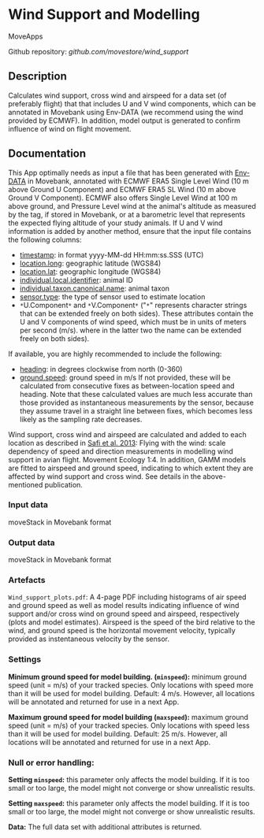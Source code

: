 # Wind Support and Modelling

MoveApps

Github repository: *github.com/movestore/wind_support*

## Description
Calculates wind support, cross wind and airspeed for a data set (of preferably flight) that that includes U and V wind components, which can be annotated in Movebank using Env-DATA (we recommend using the wind provided by ECMWF). In addition, model output is generated to confirm influence of wind on flight movement.

## Documentation
This App optimally needs as input a file that has been generated with [Env-DATA](https://www.movebank.org/cms/movebank-content/env-data) in Movebank, annotated with ECMWF ERA5 Single Level Wind (10 m above Ground U Component) and ECMWF ERA5 SL Wind (10 m above Ground V Component). ECMWF also offers Single Level Wind at 100 m above ground, and Pressure Level wind at the animal's altitude as measured by the tag, if stored in Movebank, or at a barometric level that represents the expected flying altitude of your study animals. If U and V wind information is added by another method, ensure that the input file contains the following columns:  
* [timestamp](http://vocab.nerc.ac.uk/collection/MVB/current/MVB000200/): in format yyyy-MM-dd HH:mm:ss.SSS (UTC)
* [location.long](http://vocab.nerc.ac.uk/collection/MVB/current/MVB000145/): geographic latitude (WGS84)
* [location.lat](http://vocab.nerc.ac.uk/collection/MVB/current/MVB000146/): geographic longitude (WGS84)
* [individual.local.identifier](http://vocab.nerc.ac.uk/collection/MVB/current/MVB000016/): animal ID
* [individual.taxon.canonical.name](http://vocab.nerc.ac.uk/collection/MVB/current/MVB000024/): animal taxon
* [sensor.type](http://vocab.nerc.ac.uk/collection/MVB/current/MVB000170/): the type of sensor used to estimate location
* `*`U.Component`*` and `*`V.Component`*` ("`*`" represents character strings that can be extended freely on both sides). These attributes contain the U and V components of wind speed, which must be in units of meters per second (m/s). where in the latter two the name can be extended freely on both sides). 

If available, you are highly recommended to include the following:
* [heading](http://vocab.nerc.ac.uk/collection/MVB/current/MVB000129/): in degrees clockwise from north (0-360) 
* [ground.speed](http://vocab.nerc.ac.uk/collection/MVB/current/MVB000124/): ground speed in m/s
If not provided, these will be calculated from consecutive fixes as between-location speed and heading. Note that these calculated values are much less accurate than those provided as instantaneous measurements by the sensor, because they assume travel in a straight line between fixes, which becomes less likely as the sampling rate decreases.

Wind support, cross wind and airspeed are calculated and added to each location as described in [Safi et al. 2013](https://doi.org/10.1186/2051-3933-1-4): Flying with the wind: scale dependency of speed and direction measurements in modelling wind support in avian flight. Movement Ecology 1:4. In addition, GAMM models are fitted to airspeed and ground speed, indicating to which extent they are affected by wind support and cross wind. See details in the above-mentioned publication. 

### Input data
moveStack in Movebank format

### Output data
moveStack in Movebank format

### Artefacts
`Wind_support_plots.pdf`: A 4-page PDF including histograms of air speed and ground speed as well as model results indicating influence of wind support and/or cross wind on ground speed and airspeed, respectively (plots and model estimates). Airspeed is the speed of the bird relative to the wind, and ground speed is the horizontal movement velocity, typically provided as instentaneous velocity by the sensor. 

### Settings
**Minimum ground speed for model building. (`minspeed`):** minimum ground speed (unit = m/s) of your tracked species. Only locations with speed more than it will be used for model building. Default: 4 m/s. However, all locations will be annotated and returned for use in a next App.

**Maximum ground speed for model building (`maxspeed`):** maximum ground speed (unit = m/s) of your tracked species. Only locations with speed less than it will be used for model building. Default: 25 m/s. However, all locations will be annotated and returned for use in a next App.

### Null or error handling:
**Setting `minspeed`:** this parameter only affects the model building. If it is too small or too large, the model might not converge or show unrealistic results.

**Setting `maxspeed`:** this parameter only affects the model building. If it is too small or too large, the model might not converge or show unrealistic results.

**Data:** The full data set with additional attributes is returned.
